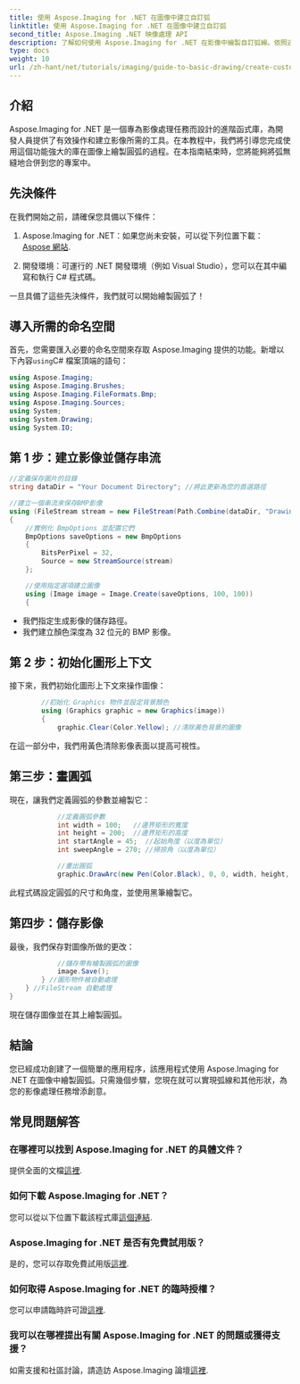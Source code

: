 ```yaml
---
title: 使用 Aspose.Imaging for .NET 在圖像中建立自訂弧
linktitle: 使用 Aspose.Imaging for .NET 在圖像中建立自訂弧
second_title: Aspose.Imaging .NET 映像處理 API
description: 了解如何使用 Aspose.Imaging for .NET 在影像中繪製自訂弧線。依照逐步說明設定影像、初始化圖形上下文、定義弧參數並儲存最終輸出。
type: docs
weight: 10
url: /zh-hant/net/tutorials/imaging/guide-to-basic-drawing/create-custom-arc-in-images/
---
```

## 介紹

Aspose.Imaging for .NET 是一個專為影像處理任務而設計的進階函式庫，為開發人員提供了有效操作和建立影像所需的工具。在本教程中，我們將引導您完成使用這個功能強大的庫在圖像上繪製圓弧的過程。在本指南結束時，您將能夠將弧無縫地合併到您的專案中。

## 先決條件

在我們開始之前，請確保您具備以下條件：

1.  Aspose.Imaging for .NET：如果您尚未安裝，可以從下列位置下載：[Aspose 網站](https://releases.aspose.com/imaging/net/).

2. 開發環境：可運行的 .NET 開發環境（例如 Visual Studio），您可以在其中編寫和執行 C# 程式碼。

一旦具備了這些先決條件，我們就可以開始繪製圓弧了！

## 導入所需的命名空間

首先，您需要匯入必要的命名空間來存取 Aspose.Imaging 提供的功能。新增以下內容`using`C# 檔案頂端的語句：

```csharp
using Aspose.Imaging;
using Aspose.Imaging.Brushes;
using Aspose.Imaging.FileFormats.Bmp;
using Aspose.Imaging.Sources;
using System;
using System.Drawing;
using System.IO;
```

## 第 1 步：建立影像並儲存串流

```csharp
//定義保存圖片的目錄
string dataDir = "Your Document Directory"; //將此更新為您的首選路徑

//建立一個串流來保存BMP影像
using (FileStream stream = new FileStream(Path.Combine(dataDir, "DrawingArc_out.bmp"), FileMode.Create))
{
    //實例化 BmpOptions 並配置它們
    BmpOptions saveOptions = new BmpOptions
    {
        BitsPerPixel = 32,
        Source = new StreamSource(stream)
    };

    //使用指定選項建立圖像
    using (Image image = Image.Create(saveOptions, 100, 100))
    {
```

- 我們指定生成影像的儲存路徑。
- 我們建立顏色深度為 32 位元的 BMP 影像。

## 第 2 步：初始化圖形上下文

接下來，我們初始化圖形上下文來操作圖像：

```csharp
        //初始化 Graphics 物件並設定背景顏色
        using (Graphics graphic = new Graphics(image))
        {
            graphic.Clear(Color.Yellow); //清除黃色背景的圖像
```

在這一部分中，我們用黃色清除影像表面以提高可視性。

## 第三步：畫圓弧

現在，讓我們定義圓弧的參數並繪製它：

```csharp
            //定義圓弧參數
            int width = 100;   //邊界矩形的寬度
            int height = 200;  //邊界矩形的高度
            int startAngle = 45;  //起始角度（以度為單位）
            int sweepAngle = 270; //掃掠角（以度為單位）

            //畫出圓弧
            graphic.DrawArc(new Pen(Color.Black), 0, 0, width, height, startAngle, sweepAngle);
```

此程式碼設定圓弧的尺寸和角度，並使用黑筆繪製它。

## 第四步：儲存影像

最後，我們保存對圖像所做的更改：

```csharp
            //儲存帶有繪製圓弧的圖像
            image.Save();
        } //圖形物件被自動處理
    } //FileStream 自動處理
}
```

現在儲存圖像並在其上繪製圓弧。

## 結論

您已經成功創建了一個簡單的應用程序，該應用程式使用 Aspose.Imaging for .NET 在圖像中繪製圓弧。只需幾個步驟，您現在就可以實現弧線和其他形狀，為您的影像處理任務增添創意。

## 常見問題解答

### 在哪裡可以找到 Aspose.Imaging for .NET 的具體文件？

提供全面的文檔[這裡](https://reference.aspose.com/imaging/net/).

### 如何下載 Aspose.Imaging for .NET？

您可以從以下位置下載該程式庫[這個連結](https://releases.aspose.com/imaging/net/).

### Aspose.Imaging for .NET 是否有免費試用版？

是的，您可以存取免費試用版[這裡](https://releases.aspose.com/).

### 如何取得 Aspose.Imaging for .NET 的臨時授權？

您可以申請臨時許可證[這裡](https://purchase.conholdate.com/temporary-license/).

### 我可以在哪裡提出有關 Aspose.Imaging for .NET 的問題或獲得支援？

如需支援和社區討論，請造訪 Aspose.Imaging 論壇[這裡](https://forum.aspose.com/).
